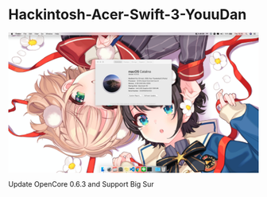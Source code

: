 # Hackintosh-Acer-Swift-3-YouuDan

<img src="img/10.15.6.png" align="center"/>

Update OpenCore 0.6.3 and Support Big Sur
